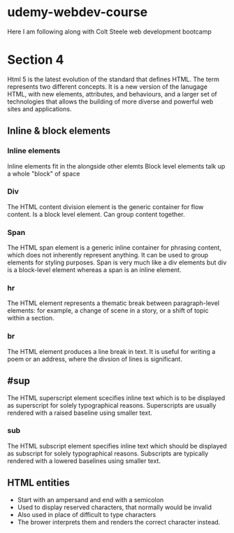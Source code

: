 # udemy-webdev-course
Here I am following along with Colt Steele web development bootcamp

# Section 4
Html 5 is the latest evolution of the standard that defines HTML. The term represents two different concepts. It is a new version of the lanugage HTML, with new elements, attributes, and behaviours, and a larger set of technologies that allows the building of more diverse and powerful web sites and applications.

## Inline & block elements
### Inline elements
Inline elements fit in the alongside other elemts
Block level elements talk up a whole "block" of space

### Div
The HTML content division element is the generic container for flow content. Is a block level element. Can group content together.

### Span
The HTML span element is a generic inline container for phrasing content, which does not inherently represent anything. It can be used to group elements for styling purposes. Span is very much like a div elements but div is a block-level element whereas a span is an inline element.

### hr
The HTML element represents a thematic break between paragraph-level elements: for example, a change of scene in a story, or a shift of topic within a section.

### br
The HTML element produces a line break in text. It is useful for writing a poem or an address, where the divsion of lines is significant.

## #sup
The HTML superscript element scecifies inline text which is to be displayed as superscript for solely typographical reasons. Superscripts are usually rendered with a raised baseline using smaller text.

### sub
The HTML subscript element specifies inline text which should be displayed as subscript for solely typographical reasons. Subscripts are typically rendered with a lowered baselines using smaller text.

## HTML entities
 - Start with an ampersand and end with a semicolon
 - Used to display reserved characters, that normally would be invalid
 - Also used in place of difficult to type characters
 - The brower interprets them and renders the correct character instead.




